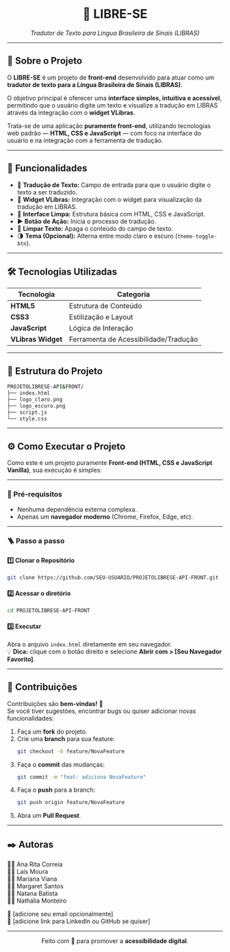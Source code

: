 <h1 align="center">🤟 LIBRE-SE</h1>

<p align="center">
  <em>Tradutor de Texto para Língua Brasileira de Sinais (LIBRAS)</em>
</p>

---

## 🧠 Sobre o Projeto

O **LIBRE-SE** é um projeto de **front-end** desenvolvido para atuar como um **tradutor de texto para a Língua Brasileira de Sinais (LIBRAS)**.

O objetivo principal é oferecer uma **interface simples, intuitiva e acessível**, permitindo que o usuário digite um texto e visualize a tradução em LIBRAS através da integração com o **widget VLibras**.

Trata-se de uma aplicação **puramente front-end**, utilizando tecnologias web padrão — **HTML, CSS e JavaScript** — com foco na interface do usuário e na integração com a ferramenta de tradução.

---

## 🚀 Funcionalidades

- 📝 **Tradução de Texto:** Campo de entrada para que o usuário digite o texto a ser traduzido.  
- 🧩 **Widget VLibras:** Integração com o widget para visualização da tradução em LIBRAS.  
- 🎨 **Interface Limpa:** Estrutura básica com HTML, CSS e JavaScript.  
- ▶️ **Botão de Ação:** Inicia o processo de tradução.  
- 🧹 **Limpar Texto:** Apaga o conteúdo do campo de texto.  
- 🌗 **Tema (Opcional):** Alterna entre modo claro e escuro (`theme-toggle-btn`).  

---

## 🛠️ Tecnologias Utilizadas

| Tecnologia | Categoria |
|-------------|------------|
| **HTML5** | Estrutura de Conteúdo |
| **CSS3** | Estilização e Layout |
| **JavaScript** | Lógica de Interação |
| **VLibras Widget** | Ferramenta de Acessibilidade/Tradução |

---

## 📁 Estrutura do Projeto

```bash
PROJETOLIBRESE-API&FRONT/
├── index.html
├── logo_claro.png
├── logo_escuro.png
├── script.js
└── style.css
```

---

## ⚙️ Como Executar o Projeto

Como este é um projeto puramente **Front-end (HTML, CSS e JavaScript Vanilla)**, sua execução é simples:

---

### 🔧 Pré-requisitos

- Nenhuma dependência externa complexa.  
- Apenas um **navegador moderno** (Chrome, Firefox, Edge, etc).

---

### 🪜 Passo a passo

#### 1️⃣ Clonar o Repositório
```bash
git clone https://github.com/SEU-USUARIO/PROJETOLIBRESE-API-FRONT.git
```
#### 2️⃣ Acessar o diretório
```bash
cd PROJETOLIBRESE-API-FRONT
```
#### 3️⃣ Executar
Abra o arquivo `index.html` diretamente em seu navegador.  
💡 **Dica:** clique com o botão direito e selecione **Abrir com > [Seu Navegador Favorito]**.

---

## 🤝 Contribuições

Contribuições são **bem-vindas!** 🎉  
Se você tiver sugestões, encontrar bugs ou quiser adicionar novas funcionalidades:

1. Faça um **fork** do projeto.  
2. Crie uma **branch** para sua feature:  
   ```bash
   git checkout -b feature/NovaFeature
   ```
3. Faça o **commit** das mudanças:
   ```bash
   git commit -m "feat: adiciona NovaFeature"
   ```
4. Faça o **push** para a branch:
   ```bash
   git push origin feature/NovaFeature
   ```
5. Abra um **Pull Request**.

---

## ✒️ Autoras

👩‍💻 Ana Rita Correia  
👩‍💻 Laís Moura  
👩‍💻 Mariana Viana  
👩‍💻 Margaret Santos  
👩‍💻 Natana Batista  
👩‍💻 Nathália Monteiro  


📧 [adicione seu email opcionalmente]  
🔗 [adicione link para LinkedIn ou GitHub se quiser]  

---

<p align="center">
  Feito com 💜 para promover a <strong>acessibilidade digital</strong>.
</p>
